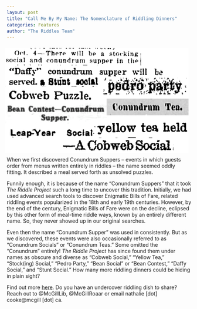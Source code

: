 ```yaml
---
layout: post
title: "Call Me By My Name: The Nomenclature of Riddling Dinners"
categories: Features
author: "The Riddles Team"
---
```


<div>
    <img src = "/assets/images/nomen.png"
        alt = "nomenclature"
        style = "width: 500px; float:right; padding: 8px">
</div>

When we first discovered Conundrum Suppers – events in which guests order from menus written entirely in riddles – the name seemed oddly fitting. It described a meal served forth as  unsolved puzzles. 

Funnily enough, it is because of the name “Conundrum Suppers” that it took *The Riddle Project* such a long time to uncover this tradition. Initially, we had used advanced search tools to discover Enigmatic Bills of Fare, related riddling events popularized in the 18th and early 19th centuries. However, by the end of the century, Enigmatic Bills of Fare were on the decline, eclipsed by this other form of meal-time riddle ways, known by an entirely different name. So, they never showed up in our original searches.

Even then the name “Conundrum Supper” was used in consistently. But as we discovered, these events were also occasionally referred to as “Conundrum Socials” or “Conundrum Teas.” Some omitted the “Conundrum” entirely! *The Riddle Project* has since found them under names as obscure and diverse as “Cobweb Social,” “Yellow Tea,” “Stock(ing) Social,” “Pedro Party,” “Bean Social” or “Bean Contest,” “Daffy Social,” and “Stunt Social.” How many more riddling dinners could be hiding in plain sight?

Find out more [here](https://riddleproject.github.io/). Do you have an undercover riddling dish to share? Reach out to @McGillLib, @McGillRoaar or email nathalie [dot] cooke@mcgill [dot] ca.
